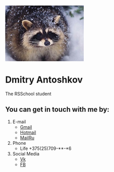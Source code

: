 ![My Social media Avatar](./Avatar.jpg)
# Dmitry Antoshkov
The RSSchool student



## You can get in touch with me by:
1. E-mail
    * [Gmail](dimitrijsa@gmail.com)
    * [Hotmail](dimitrijsa@hotmail.com)
    * [MailRu](dimitrijsa@mail.ru) 
2. Phone
    * Life +375(25)709-**-*6
3. Social Media
    * [Vk](https://vk.com/dimitrijsa)
    * [FB](https://www.facebook.com/dimitrijsa)
    
